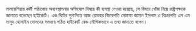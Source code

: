 মালয়েশিয়ায় কর্মী পাঠানোয় অব্যবস্থাপনার অভিযোগ বিষয়ে কী ব্যবস্থা নেওয়া হয়েছে, সে বিষয়ে খোঁজ নিয়ে রাষ্ট্রপক্ষকে জানাতে বলেছেন হাইকোর্ট। এক রিটের শুনানিতে আজ রোববার বিচারপতি মোস্তফা জামান ইসলাম ও বিচারপতি এস এম মাসুদ হোসাইন দোলনের সমন্বয়ে গঠিত হাইকোর্ট বেঞ্চ মৌখিকভাবে এ তথ্য জানাতে বলেন।
